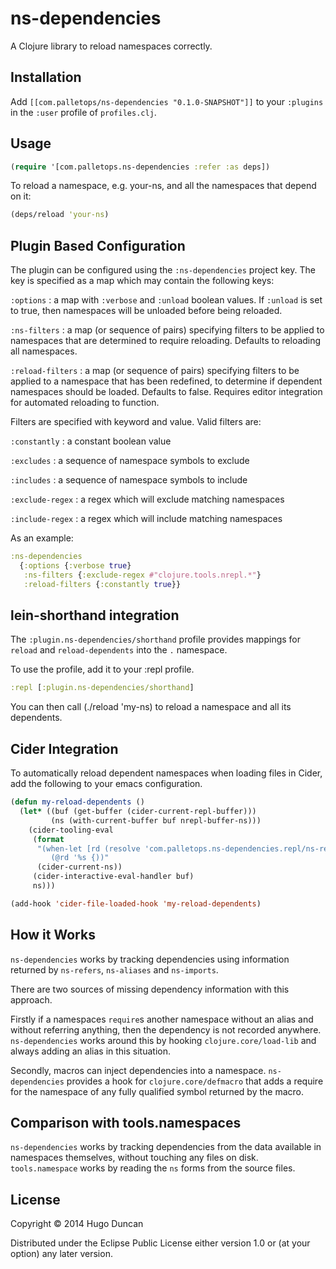 # ns-dependencies

A Clojure library to reload namespaces correctly.

## Installation

Add `[[com.palletops/ns-dependencies "0.1.0-SNAPSHOT"]]` to your
`:plugins` in the `:user` profile of `profiles.clj`.

## Usage

```clj
(require '[com.palletops.ns-dependencies :refer :as deps])
```

To reload a namespace, e.g. your-ns, and all the namespaces that depend on it:

```clj
(deps/reload 'your-ns)
```


## Plugin Based Configuration

The plugin can be configured using the `:ns-dependencies` project key.
The key is specified as a map which may contain the following keys:

`:options`
: a map with `:verbose` and `:unload` boolean values.  If `:unload` is
  set to true, then namespaces will be unloaded before being reloaded.

`:ns-filters`
: a map (or sequence of pairs) specifying filters to be applied to
  namespaces that are determined to require reloading.  Defaults to
  reloading all namespaces.

`:reload-filters`
: a map (or sequence of pairs) specifying filters to be applied to a
  namespace that has been redefined, to determine if dependent
  namespaces should be loaded.  Defaults to false.  Requires editor
  integration for automated reloading to function.

Filters are specified with keyword and value.  Valid filters are:

`:constantly`
: a constant boolean value

`:excludes`
: a sequence of namespace symbols to exclude

`:includes`
: a sequence of namespace symbols to include

`:exclude-regex`
: a regex which will exclude matching namespaces

`:include-regex`
: a regex which will include matching namespaces

As an example:

```clj
:ns-dependencies
  {:options {:verbose true}
   :ns-filters {:exclude-regex #"clojure.tools.nrepl.*"}
   :reload-filters {:constantly true}}
```

## lein-shorthand integration

The `:plugin.ns-dependencies/shorthand` profile provides mappings for
`reload` and `reload-dependents` into the `.` namespace.

To use the profile, add it to your :repl profile.

```clj
:repl [:plugin.ns-dependencies/shorthand]
```

You can then call (./reload 'my-ns) to reload a namespace and all its
dependents.

## Cider Integration

To automatically reload dependent namespaces when loading files in
Cider, add the following to your emacs configuration.

```lisp
(defun my-reload-dependents ()
  (let* ((buf (get-buffer (cider-current-repl-buffer)))
         (ns (with-current-buffer buf nrepl-buffer-ns)))
    (cider-tooling-eval
     (format
      "(when-let [rd (resolve 'com.palletops.ns-dependencies.repl/ns-reload-hook)]
         (@rd '%s {))"
      (cider-current-ns))
     (cider-interactive-eval-handler buf)
     ns)))

(add-hook 'cider-file-loaded-hook 'my-reload-dependents)
```

## How it Works

`ns-dependencies` works by tracking dependencies using information
returned by `ns-refers`, `ns-aliases` and `ns-imports`.

There are two sources of missing dependency information with this approach.

Firstly if a namespaces `require`s another namespace without an alias
and without referring anything, then the dependency is not recorded
anywhere.  `ns-dependencies` works around this by hooking
`clojure.core/load-lib` and always adding an alias in this situation.

Secondly, macros can inject dependencies into a namespace.
`ns-dependencies` provides a hook for `clojure.core/defmacro` that
adds a require for the namespace of any fully qualified symbol
returned by the macro.

## Comparison with tools.namespaces

`ns-dependencies` works by tracking dependencies from the data
available in namespaces themselves, without touching any files on
disk.  `tools.namespace` works by reading the `ns` forms from the
source files.


## License

Copyright © 2014 Hugo Duncan

Distributed under the Eclipse Public License either version 1.0 or (at
your option) any later version.
